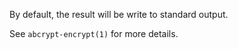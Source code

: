 By default, the result will be write to standard output.

See `abcrypt-encrypt(1)` for more details.
